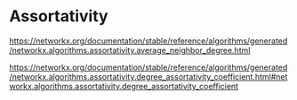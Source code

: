 # Assortativity


https://networkx.org/documentation/stable/reference/algorithms/generated/networkx.algorithms.assortativity.average_neighbor_degree.html


https://networkx.org/documentation/stable/reference/algorithms/generated/networkx.algorithms.assortativity.degree_assortativity_coefficient.html#networkx.algorithms.assortativity.degree_assortativity_coefficient
